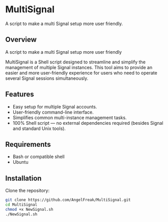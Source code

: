 # MultiSignal

A script to make a multi Signal setup more user friendly.

## Overview
A script to make a multi Signal setup more user friendly

MultiSignal is a Shell script designed to streamline and simplify the management of multiple Signal instances. This tool aims to provide an easier and more user-friendly experience for users who need to operate several Signal sessions simultaneously.

## Features

- Easy setup for multiple Signal accounts.
- User-friendly command-line interface.
- Simplifies common multi-instance management tasks.
- 100% Shell script — no external dependencies required (besides Signal and standard Unix tools).

## Requirements

- Bash or compatible shell
- Ubuntu
  
## Installation

Clone the repository:

```sh
git clone https://github.com/AngelFreak/MultiSignal.git
cd MultiSignal
chmod +x NewSignal.sh
./NewSignal.sh
